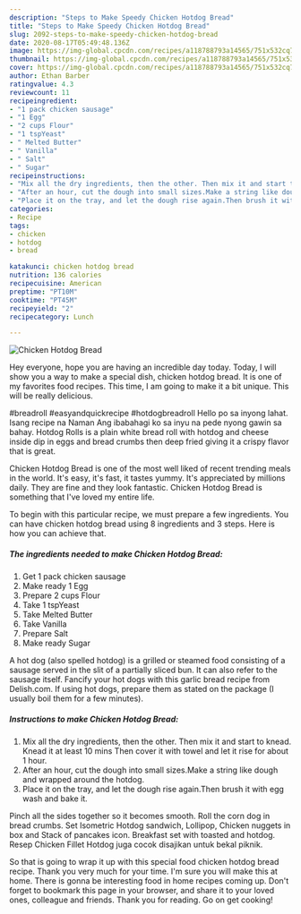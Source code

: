 ```yaml
---
description: "Steps to Make Speedy Chicken Hotdog Bread"
title: "Steps to Make Speedy Chicken Hotdog Bread"
slug: 2092-steps-to-make-speedy-chicken-hotdog-bread
date: 2020-08-17T05:49:48.136Z
image: https://img-global.cpcdn.com/recipes/a118788793a14565/751x532cq70/chicken-hotdog-bread-recipe-main-photo.jpg
thumbnail: https://img-global.cpcdn.com/recipes/a118788793a14565/751x532cq70/chicken-hotdog-bread-recipe-main-photo.jpg
cover: https://img-global.cpcdn.com/recipes/a118788793a14565/751x532cq70/chicken-hotdog-bread-recipe-main-photo.jpg
author: Ethan Barber
ratingvalue: 4.3
reviewcount: 11
recipeingredient:
- "1 pack chicken sausage"
- "1 Egg"
- "2 cups Flour"
- "1 tspYeast"
- " Melted Butter"
- " Vanilla"
- " Salt"
- " Sugar"
recipeinstructions:
- "Mix all the dry ingredients, then the other. Then mix it and start to knead. Knead it at least 10 mins Then cover it with towel and let it rise for about 1 hour."
- "After an hour, cut the dough into small sizes.Make a string like dough and wrapped around the hotdog."
- "Place it on the tray, and let the dough rise again.Then brush it with egg wash and bake it."
categories:
- Recipe
tags:
- chicken
- hotdog
- bread

katakunci: chicken hotdog bread 
nutrition: 136 calories
recipecuisine: American
preptime: "PT10M"
cooktime: "PT45M"
recipeyield: "2"
recipecategory: Lunch

---
```



![Chicken Hotdog Bread](https://img-global.cpcdn.com/recipes/a118788793a14565/751x532cq70/chicken-hotdog-bread-recipe-main-photo.jpg)

Hey everyone, hope you are having an incredible day today. Today, I will show you a way to make a special dish, chicken hotdog bread. It is one of my favorites food recipes. This time, I am going to make it a bit unique. This will be really delicious.

#breadroll #easyandquickrecipe #hotdogbreadroll Hello po sa inyong lahat. Isang recipe na Naman Ang ibabahagi ko sa inyu na pede nyong gawin sa bahay. Hotdog Rolls is a plain white bread roll with hotdog and cheese inside dip in eggs and bread crumbs then deep fried giving it a crispy flavor that is great.

Chicken Hotdog Bread is one of the most well liked of recent trending meals in the world. It's easy, it's fast, it tastes yummy. It's appreciated by millions daily. They are fine and they look fantastic. Chicken Hotdog Bread is something that I've loved my entire life.


To begin with this particular recipe, we must prepare a few ingredients. You can have chicken hotdog bread using 8 ingredients and 3 steps. Here is how you can achieve that.

<!--inarticleads1-->

##### The ingredients needed to make Chicken Hotdog Bread:

1. Get 1 pack chicken sausage
1. Make ready 1 Egg
1. Prepare 2 cups Flour
1. Take 1 tspYeast
1. Take  Melted Butter
1. Take  Vanilla
1. Prepare  Salt
1. Make ready  Sugar


A hot dog (also spelled hotdog) is a grilled or steamed food consisting of a sausage served in the slit of a partially sliced bun. It can also refer to the sausage itself. Fancify your hot dogs with this garlic bread recipe from Delish.com. If using hot dogs, prepare them as stated on the package (I usually boil them for a few minutes). 

<!--inarticleads2-->

##### Instructions to make Chicken Hotdog Bread:

1. Mix all the dry ingredients, then the other. Then mix it and start to knead. Knead it at least 10 mins Then cover it with towel and let it rise for about 1 hour.
1. After an hour, cut the dough into small sizes.Make a string like dough and wrapped around the hotdog.
1. Place it on the tray, and let the dough rise again.Then brush it with egg wash and bake it.


Pinch all the sides together so it becomes smooth. Roll the corn dog in bread crumbs. Set Isometric Hotdog sandwich, Lollipop, Chicken nuggets in box and Stack of pancakes icon. Breakfast set with toasted and hotdog. Resep Chicken Fillet Hotdog juga cocok disajikan untuk bekal piknik. 

So that is going to wrap it up with this special food chicken hotdog bread recipe. Thank you very much for your time. I'm sure you will make this at home. There is gonna be interesting food in home recipes coming up. Don't forget to bookmark this page in your browser, and share it to your loved ones, colleague and friends. Thank you for reading. Go on get cooking!
